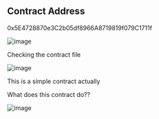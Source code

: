 ## Contract Address

0x5E4728870e3C2b05df8966A8719819f079C1711f

![image](https://github.com/user-attachments/assets/3f756369-339d-4917-8245-a8da935781f6)

Checking the contract file

![image](https://github.com/user-attachments/assets/cf9dca96-1c7e-429a-a3ef-c9c10528cabf)

This is a simple contract actually

What does this contract do??



![image](https://github.com/user-attachments/assets/dbea117a-d9e7-4f16-a002-d8892c5bcacf)
